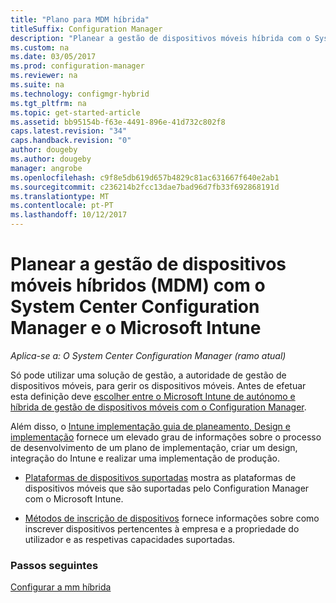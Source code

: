 ```yaml
---
title: "Plano para MDM híbrida"
titleSuffix: Configuration Manager
description: "Planear a gestão de dispositivos móveis híbrida com o System Center Configuration Manager e o Microsoft Intune."
ms.custom: na
ms.date: 03/05/2017
ms.prod: configuration-manager
ms.reviewer: na
ms.suite: na
ms.technology: configmgr-hybrid
ms.tgt_pltfrm: na
ms.topic: get-started-article
ms.assetid: bb95154b-f63e-4491-896e-41d732c802f8
caps.latest.revision: "34"
caps.handback.revision: "0"
author: dougeby
ms.author: dougeby
manager: angrobe
ms.openlocfilehash: c9f8e5db619d657b4829c81ac631667f640e2ab1
ms.sourcegitcommit: c236214b2fcc13dae7bad96d7fb33f692868191d
ms.translationtype: MT
ms.contentlocale: pt-PT
ms.lasthandoff: 10/12/2017
---
```

# <a name="plan-for-hybrid-mobile-device-management-mdm-with-system-center-configuration-manager-and-microsoft-intune"></a>Planear a gestão de dispositivos móveis híbridos (MDM) com o System Center Configuration Manager e o Microsoft Intune

*Aplica-se a: O System Center Configuration Manager (ramo atual)*

Só pode utilizar uma solução de gestão, a autoridade de gestão de dispositivos móveis, para gerir os dispositivos móveis. Antes de efetuar esta definição deve [escolher entre o Microsoft Intune de autónomo e híbrida de gestão de dispositivos móveis com o Configuration Manager](../understand/choose-between-standalone-intune-and-hybrid-mobile-device-management.md).

Além disso, o [Intune implementação guia de planeamento, Design e implementação](https://docs.microsoft.com/en-us/intune/plan-design/introduction) fornece um elevado grau de informações sobre o processo de desenvolvimento de um plano de implementação, criar um design, integração do Intune e realizar uma implementação de produção.

- [Plataformas de dispositivos suportadas](supported-device-platforms-for-hybrid.md) mostra as plataformas de dispositivos móveis que são suportadas pelo Configuration Manager com o Microsoft Intune.

- [Métodos de inscrição de dispositivos](device-enrollment-methods.md) fornece informações sobre como inscrever dispositivos pertencentes à empresa e a propriedade do utilizador e as respetivas capacidades suportadas.


### <a name="next-steps"></a>Passos seguintes
 [Configurar a mm híbrida](../deploy-use/setup-hybrid-mdm.md)
